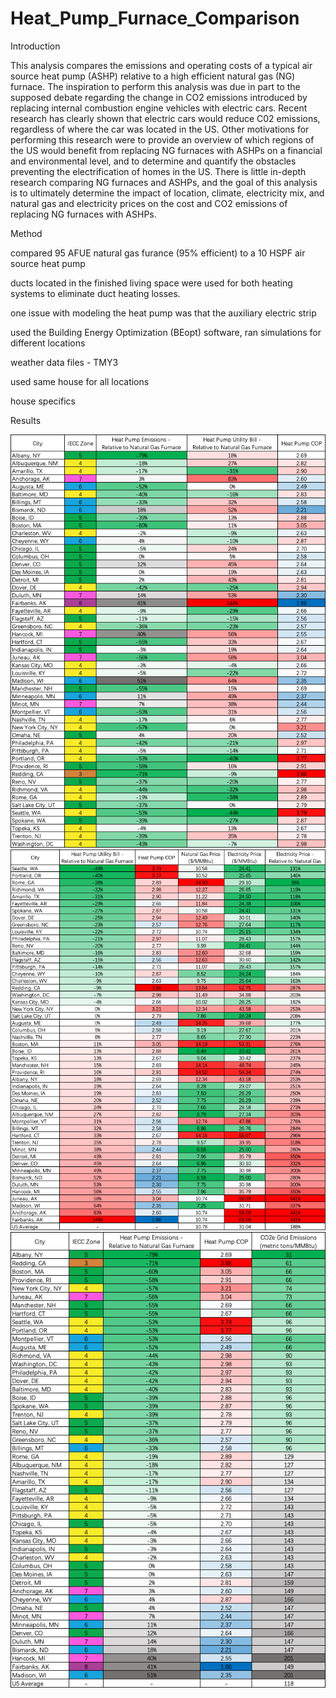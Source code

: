 # Heat_Pump_Furnace_Comparison

Introduction

This analysis compares the emissions and operating costs of a typical air source heat pump (ASHP) relative to a high efficient natural gas (NG) furnace. The inspiration to perform this analysis was due in part to the supposed debate regarding the change in CO2 emissions introduced by replacing internal combustion engine vehicles with electric cars. Recent research has clearly shown that electric cars would reduce C02 emissions, regardless of where the car was located in the US. Other motivations for performing this research were to provide an overview of which regions of the US would benefit from replacing NG furnaces with ASHPs on a financial and environmental level, and to determine and quantify the obstacles preventing the electrification of homes in the US. There is little in-depth research comparing NG furnaces and ASHPs, and the goal of this analysis is to ultimately determine the impact of location, climate, electricity mix, and natural gas and electricity prices on the cost and CO2 emissions of replacing NG furnaces with ASHPs.



Method

compared 95 AFUE natural gas furance (95% efficient) to a 10 HSPF air source heat pump

ducts located in the finished living space were used for both heating systems to eliminate duct heating losses. 

one issue with modeling the heat pump was that the auxiliary electric strip 

used the Building Energy Optimization (BEopt) software, ran simulations for different locations

weather data files - TMY3

used same house for all locations

house specifics



Results


![i1](/png/final_data_alphabetical.png)
![i1](/png/ranked_cost.png)
![i1](/png/ranked_emissions.png)
